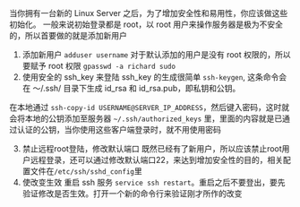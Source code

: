 当你拥有一台新的 Linux Server 之后，为了增加安全性和易用性，你应该做这些初始化。
一般来说初始登录都是 root，以 root 用户来操作服务器是极为不安全的，所以首要做的就是添加新用户
1. 添加新用户
    `adduser username`
对于默认添加的用户是没有 root 权限的，所以要赋予 root 权限
    `gpasswd -a richard sudo`
2. 使用安全的 ssh_key 来登陆
    ssh_key 的生成很简单 `ssh-keygen`, 这条命令会在 ～/.ssh/ 目录下生成 id_rsa 和 id_rsa.pub，即私钥和公钥。

在本地通过 `ssh-copy-id USERNAME@SERVER_IP_ADDRESS`，然后键入密码，这时就会将本地的公钥添加至服务器 `~/.ssh/authorized_keys` 里，里面的内容就是已通过认证的公钥，当你使用这些客户端登录时，就不用使用密码

3. 禁止远程root登陆，修改默认端口
既然已经有了新用户，所以应该禁止root用户远程登录，还可以通过修改默认端口22，来达到增加安全性的目的，相关配置文件在`/etc/ssh/sshd_config`里
4. 使改变生效
    重启 ssh 服务 `service ssh restart`。重启之后不要登出，要先验证修改是否生效。打开一个新的命令行来验证刚才所作的改变


